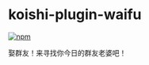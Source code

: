 # koishi-plugin-waifu

[![npm](https://img.shields.io/npm/v/koishi-plugin-waifu?style=flat-square)](https://www.npmjs.com/package/koishi-plugin-waifu)

娶群友！来寻找你今日的群友老婆吧！
